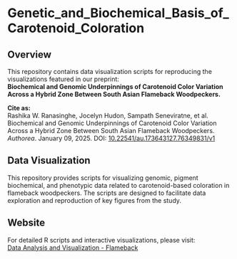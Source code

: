 # Genetic_and_Biochemical_Basis_of_Carotenoid_Coloration

## Overview  
This repository contains data visualization scripts for reproducing the visualizations featured in our preprint:  
**Biochemical and Genomic Underpinnings of Carotenoid Color Variation Across a Hybrid Zone Between South Asian Flameback Woodpeckers.**  

**Cite as:**  
Rashika W. Ranasinghe, Jocelyn Hudon, Sampath Seneviratne, et al. Biochemical and Genomic Underpinnings of Carotenoid Color Variation Across a Hybrid Zone Between South Asian Flameback Woodpeckers. _Authorea_. January 09, 2025. DOI: [10.22541/au.173643127.76349831/v1](https://www.authorea.com/users/820629/articles/1258261-biochemical-and-genomic-underpinnings-of-carotenoid-color-variation-across-a-hybrid-zone-between-south-asian-flameback-woodpeckers)  

## Data Visualization  
This repository provides scripts for visualizing genomic, pigment biochemical, and phenotypic data related to carotenoid-based coloration in flameback woodpeckers. The scripts are designed to facilitate data exploration and reproduction of key figures from the study.  

## Website  
For detailed R scripts and interactive visualizations, please visit:  
[Data Analysis and Visualization - Flameback](https://rashikaranasinghe.github.io/Data_Analysis_and_Visualization_Flameback_Pigments/)  
